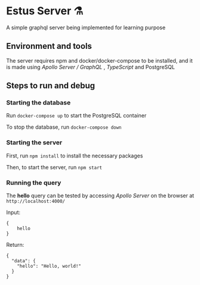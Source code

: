 # Estus Server ⚗️

A simple graphql server being implemented for learning purpose

## Environment and tools

The server requires npm and docker/docker-compose to be installed, and it is made using _Apollo Server / GraphQL_ , _TypeScript_ and PostgreSQL

## Steps to run and debug

### Starting the database

Run `docker-compose up` to start the PostgreSQL container

To stop the database, run `docker-compose down`

### Starting the server

First, run `npm install` to install the necessary packages

Then, to start the server, run `npm start`

### Running the query

The **hello** query can be tested by accessing _Apollo Server_ on the browser at `http://localhost:4000/`

Input:

```
{
    hello
}
```

Return:

```
{
  "data": {
    "hello": "Hello, world!"
  }
}
```
